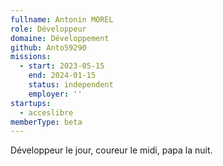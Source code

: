 ```yaml
---
fullname: Antonin MOREL
role: Développeur
domaine: Développement
github: Anto59290
missions:
  - start: 2023-05-15
    end: 2024-01-15
    status: independent
    employer: ''
startups:
  - acceslibre
memberType: beta
---
```


Développeur le jour, coureur le midi, papa la nuit.
